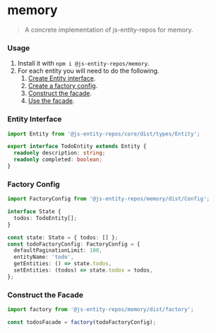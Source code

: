 # memory
> A concrete implementation of js-entity-repos for memory.

### Usage
1. Install it with `npm i @js-entity-repos/memory`.
1. For each entity you will need to do the following.
    1. [Create Entity interface](#entity-interface).
    1. [Create a factory config](#factory-config).
    1. [Construct the facade](#construct-the-facade).
    1. [Use the facade](https://github.com/js-entity-repos/core/blob/master/docs/facade.md).

### Entity Interface

```ts
import Entity from '@js-entity-repos/core/dist/types/Entity';

export interface TodoEntity extends Entity {
  readonly description: string;
  readonly completed: boolean;
}
```

### Factory Config

```ts
import FactoryConfig from '@js-entity-repos/memory/dist/Config';

interface State {
  todos: TodoEntity[];
}

const state: State = { todos: [] };
const todoFactoryConfig: FactoryConfig = {
  defaultPaginationLimit: 100,
  entityName: 'todo',
  getEntities: () => state.todos,
  setEntities: (todos) => state.todos = todos,
};
```

### Construct the Facade

```ts
import factory from '@js-entity-repos/memory/dist/factory';

const todosFacade = factory(todoFactoryConfig);
```
